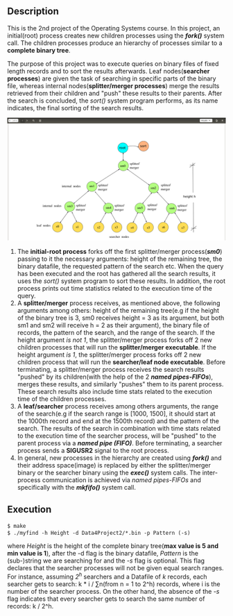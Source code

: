 
## Description
This is the 2nd project of the Operating Systems course. In this project, an initial(root) process creates new children processes using the **_fork()_** system call. The children processes produce an hierarchy of processes similar to a **complete binary tree**. 

The purpose of this project was to execute queries on binary files of fixed length records and to sort the results afterwards. Leaf nodes(**searcher processes**) are given the task of searching in specific parts of the binary file, whereas internal nodes(**splitter/merger processes**) merge the results retrieved from their children and "push" these results to their parents. After the search is concluded, the *sort()* system program performs, as its name indicates, the final sorting of the search results.

![Screenshot](BinaryTree.png)

1. The **initial-root process** forks off the first splitter/merger process(**_sm0_**) passing to it the necessary arguments: height of the remaining tree, the binary datafile, the requested pattern of the search etc. When the query has been executed and the root has gathered all the search results, it uses the *sort()* system program to sort these results. In addition, the root process prints out time statistics related to the execution time of the query.
2. A **splitter/merger** process receives, as mentioned above, the following arguments among others: height of the remaining tree(e.g if the height of the binary tree is 3, sm0 receives height = 3 as its argument, but both sm1 and sm2 will receive h = 2 as their argument), the binary file of records, the pattern of the search, and the range of the search. If the height argument *is not 1*, the splitter/merger process forks off 2 new children processes that will run the **splitter/merger executable**. If the height argument *is 1*, the splitter/merger process forks off 2 new children process that will run the **searcher/leaf node executable**. Before terminating, a splitter/merger process receives the search results "pushed" by its children(with the help of the 2 **_named pipes-FIFOs_**), merges these results, and similarly "pushes" them to its parent process. These search results also include time stats related to the execution time of the children processes.
3. A **leaf/searcher** process receives among others arguments, the range of the search(e.g if the search range is [1000, 1500], it should start at the 1000th record and end at the 1500th record) and the pattern of the search. The results of the search in combination with time stats related to the execution time of the searcher process, will be "pushed" to the parent process via a **_named pipe (FIFO)_**. Before terminating, a searcher process sends a **SIGUSR2** signal to the root process.
4. In general, new processes in the hierarchy are created using **_fork()_** and their address space(image) is replaced by either the splitter/merger binary or the searcher binary using the **_exec()_** system calls. The inter-process communication is achieved via *named pipes-FIFOs* and specifically with the **_mkfifo()_** system call. 

## Execution 

```
$ make
$ ./myfind -h Height -d Data4Project2/*.bin -p Pattern (-s)

```
where *Height* is the height of the complete binary tree(**max value is 5 and min value is 1**), after the -d flag is the binary datafile, *Pattern* is the (sub-)string we are searching for and the *-s* flag is optional. This flag declares that the searcher processes will not be given equal search ranges. For instance, assuming *$2^h$* searchers and a Datafile of *k* records, each searcher gets to search: k * i / &sum;n(from n = 1 to 2^h) records, where i is the number of the searcher process. On the other hand, the absence of the *-s* flag indicates that every searcher gets to search the same number of records: k / 2^h.




 
